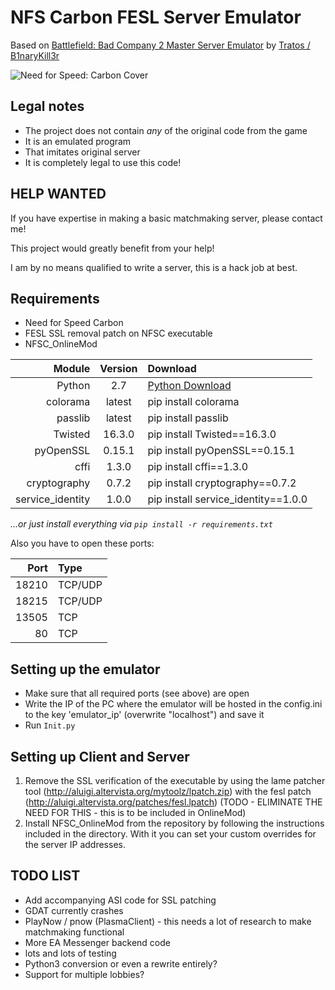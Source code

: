 NFS Carbon FESL Server Emulator
=================================================

Based on [Battlefield: Bad Company 2 Master Server Emulator](https://github.com/Tratos/BFBC2_MasterServer) by [Tratos / B1naryKill3r](https://github.com/Tratos)

![Need for Speed: Carbon Cover](https://upload.wikimedia.org/wikipedia/en/a/a4/Need_for_Speed_Carbon_Game_Cover.jpg "Need for Speed: Carbon Cover")


Legal notes
-----------

- The project does not contain *any* of the original code from the game 
- It is an emulated program
- That imitates original server
- It is completely legal to use this code!

HELP WANTED
-----------
If you have expertise in making a basic matchmaking server, please contact me!

This project would greatly benefit from your help!

I am by no means qualified to write a server, this is a hack job at best.

Requirements
------------

- Need for Speed Carbon
- FESL SSL removal patch on NFSC executable
- NFSC_OnlineMod

Module           | Version | Download
----------------:|:-------:|:------------
Python           | 2.7     | [Python Download](https://www.python.org/)
colorama         | latest  | pip install colorama
passlib          | latest  | pip install passlib
Twisted          | 16.3.0  | pip install Twisted==16.3.0
pyOpenSSL        | 0.15.1  | pip install pyOpenSSL==0.15.1
cffi             | 1.3.0   | pip install cffi==1.3.0
cryptography     | 0.7.2   | pip install cryptography==0.7.2
service_identity | 1.0.0   | pip install service_identity==1.0.0

*...or just install everything via `pip install -r requirements.txt`*

Also you have to open these ports:

Port   | Type
------:|:-------
18210  | TCP/UDP
18215  | TCP/UDP
13505  | TCP
80     | TCP


Setting up the emulator
-----------------------

- Make sure that all required ports (see above) are open
- Write the IP of the PC where the emulator will be hosted in the config.ini to the key 'emulator_ip' (overwrite "localhost") and save it
- Run `Init.py`

Setting up Client and Server
----------------------------

1. Remove the SSL verification of the executable by using the lame patcher tool (http://aluigi.altervista.org/mytoolz/lpatch.zip) with the fesl patch (http://aluigi.altervista.org/patches/fesl.lpatch) (TODO - ELIMINATE THE NEED FOR THIS - this is to be included in OnlineMod)
2. Install NFSC_OnlineMod from the repository by following the instructions included in the directory. With it you can set your custom overrides for the server IP addresses.


TODO LIST
-----------
- Add accompanying ASI code for SSL patching
- GDAT currently crashes
- PlayNow / pnow (PlasmaClient) - this needs a lot of research to make matchmaking functional
- More EA Messenger backend code
- lots and lots of testing
- Python3 conversion or even a rewrite entirely?
- Support for multiple lobbies?
